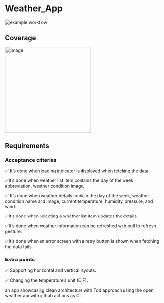 # Weather_App
![example workflow](https://github.com/abdahad1996/Weather_App/actions/workflows/main.yml/badge.svg)
## Coverage
<img width="278" alt="image" src="https://github.com/abdahad1996/Weather_App/assets/28492677/add5d4b2-2baf-43f4-a537-aeb8da951151">



## Requirements
### Acceptance criterias
✅ It’s done when loading indicator is displayed when fetching the data.

✅It’s done when weather list item contains the day of the week abbreviation, weather condition
image.

✅ It’s done when weather details contain the day of the week, weather condition name and image,
current temperature, humidity, pressure, and wind.

✅It’s done when selecting a whether list item updates the details.

✅It’s done when weather information can be refreshed with pull to refresh gesture.

✅It’s done when an error screen with a retry button is shown when fetching the data fails.

### Extra points
✅ Supporting horizontal and vertical layouts.

✅ Changing the temperature’s unit (C/F).

an app showcasing clean architecture with Tdd approach using the open weather api with github actions as CI
